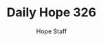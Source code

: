---
image: /assets/img/daily-hope-default-artwork.png
title: Daily Hope 326
number: 326
categories:
  - Daily Hope
author: Hope Staff
notes: Daily Hope 326
embed: >-
  <iframe style="border-radius:12px" src="https://open.spotify.com/embed/episode/5BhrkJztZMczVwtT5ApJU2?utm_source=generator" width="100%" height="152" frameBorder="0" allowfullscreen="" allow="autoplay; clipboard-write; encrypted-media; fullscreen; picture-in-picture" loading="lazy"></iframe>
---